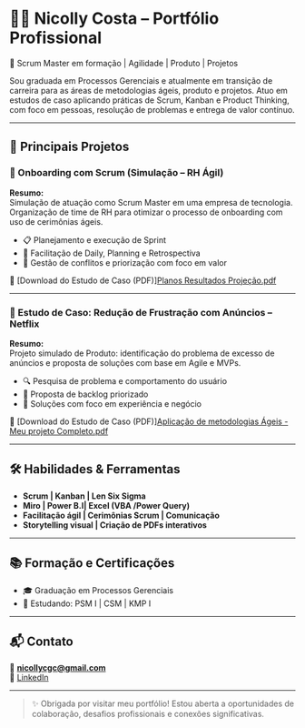 # 👩‍💻 Nicolly Costa – Portfólio Profissional

🎯 Scrum Master em formação | Agilidade | Produto | Projetos

Sou graduada em Processos Gerenciais e atualmente em transição de carreira para as áreas de metodologias ágeis, produto e projetos. Atuo em estudos de caso aplicando práticas de Scrum, Kanban e Product Thinking, com foco em pessoas, resolução de problemas e entrega de valor contínuo.

---

## 🚀 Principais Projetos

### 📌 Onboarding com Scrum (Simulação – RH Ágil)
**Resumo:**  
Simulação de atuação como Scrum Master em uma empresa de tecnologia. Organização de time de RH para otimizar o processo de onboarding com uso de cerimônias ágeis.

- 📋 Planejamento e execução de Sprint
- 🎯 Facilitação de Daily, Planning e Retrospectiva
- 🧠 Gestão de conflitos e priorização com foco em valor

📄 [Download do Estudo de Caso (PDF)][Planos Resultados Projeção.pdf](https://github.com/user-attachments/files/20413625/Planos.Resultados.Projecao.pdf)

---

### 📌 Estudo de Caso: Redução de Frustração com Anúncios – Netflix
**Resumo:**  
Projeto simulado de Produto: identificação do problema de excesso de anúncios e proposta de soluções com base em Agile e MVPs.

- 🔍 Pesquisa de problema e comportamento do usuário
- 🧩 Proposta de backlog priorizado
- 🧪 Soluções com foco em experiência e negócio

📄 [Download do Estudo de Caso (PDF)][Aplicação de metodologias Ágeis - Meu projeto Completo.pdf](https://github.com/user-attachments/files/20413650/Aplicacao.de.metodologias.Ageis.-.Meu.projeto.Completo.pdf)

---

## 🛠️ Habilidades & Ferramentas

- **Scrum | Kanban | Len Six Sigma**
- **Miro | Power B.I| Excel (VBA /Power Query)**
- **Facilitação ágil | Cerimônias Scrum | Comunicação**
- **Storytelling visual | Criação de PDFs interativos**

---

## 📚 Formação e Certificações

- 🎓 Graduação em Processos Gerenciais
- 📖 Estudando: PSM I | CSM | KMP I

---

## 📬 Contato

📧 **nicollycgc@gmail.com**  
🔗 [LinkedIn](https://www.linkedin.com/in/nicolly-costa/)

---

> ✨ Obrigada por visitar meu portfólio! Estou aberta a oportunidades de colaboração, desafios profissionais e conexões significativas.
